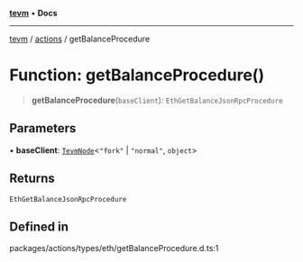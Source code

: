 [**tevm**](../../README.md) • **Docs**

***

[tevm](../../modules.md) / [actions](../README.md) / getBalanceProcedure

# Function: getBalanceProcedure()

> **getBalanceProcedure**(`baseClient`): `EthGetBalanceJsonRpcProcedure`

## Parameters

• **baseClient**: [`TevmNode`](../../index/type-aliases/TevmNode.md)\<`"fork"` \| `"normal"`, `object`\>

## Returns

`EthGetBalanceJsonRpcProcedure`

## Defined in

packages/actions/types/eth/getBalanceProcedure.d.ts:1
